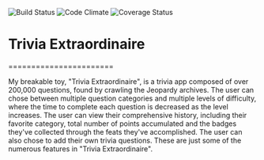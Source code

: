 ![Build Status](https://codeship.com/projects/4af01c90-e639-0134-6c39-22570000ff61/status?branch=master)
![Code Climate](https://codeclimate.com/github/ryancoopersmith/trivia.png)
![Coverage Status](https://coveralls.io/repos/ryancoopersmith/trivia/badge.png)

# Trivia Extraordinaire
=======================

My breakable toy, "Trivia Extraordinaire", is a trivia app composed of over 200,000 questions,
found by crawling the Jeopardy archives. The user can chose between multiple question categories
and multiple levels of difficulty, where the time to complete each question is decreased as the level
increases. The user can view their comprehensive history, including their favorite category, total
number of points accumulated and the badges they've collected through the feats they've accomplished.
The user can also chose to add their own trivia questions. These are just some of the numerous features
in "Trivia Extraordinaire".
